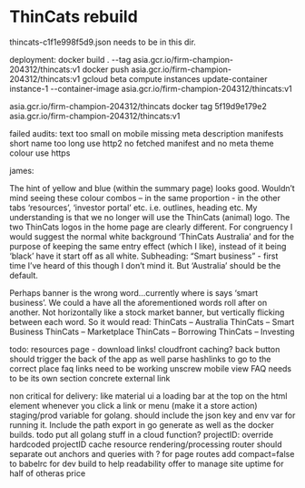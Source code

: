 # ThinCats rebuild
thincats-c1f1e998f5d9.json needs to be in this dir.

deployment:
docker build . --tag asia.gcr.io/firm-champion-204312/thincats:v1
docker push asia.gcr.io/firm-champion-204312/thincats:v1
gcloud beta compute instances update-container instance-1 --container-image asia.gcr.io/firm-champion-204312/thincats:v1

asia.gcr.io/firm-champion-204312/thincats
docker tag 5f19d9e179e2 asia.gcr.io/firm-champion-204312/thincats:v1

failed audits:
text too small on mobile
missing meta description
manifests short name too long
use http2
no fetched manifest and no meta theme colour
use https

james:

The hint of yellow and blue (within the summary page) looks good. Wouldn’t mind seeing these colour combos – in the same proportion - in the other tabs ‘resources’, ‘investor portal’ etc. i.e. outlines, heading etc.
My understanding is that we no longer will use the ThinCats (animal) logo.
The two ThinCats logos in the home page are clearly different. For congruency I would suggest the normal white background ‘ThinCats Australia’ and for the purpose of keeping the same entry effect (which I like), instead of it being ‘black’ have it start off as all white.
Subheading: “Smart business”  - first time I’ve heard of this though I don’t mind it. But ‘Australia’ should be the default.

Perhaps banner is the wrong word…currently where is says ‘smart business’. We could a have all the aforementioned words roll after on another. Not horizontally like a stock market banner, but vertically flicking between each word. So it would read:
ThinCats – Australia
ThinCats – Smart Business
ThinCats – Marketplace
ThinCats – Borrowing
ThinCats – Investing

todo:
resources page - download links!
cloudfront caching?
back button should trigger the back of the app as well
parse hashlinks to go to the correct place
faq links need to be working
unscrew mobile view
FAQ needs to be its own section
concrete external link

non critical for delivery:
like material ui a loading bar at the top on the html element whenever you click a link or menu (make it a store action)
staging/prod variable for golang. should include the json key and env var for running it. Include the path export in go generate as well as the docker builds.
todo put all golang stuff in a cloud function?
projectID: override hardcoded projectID
cache resource rendering/processing
router should separate out anchors and queries with ? for page routes
add compact=false to babelrc for dev build to help readability
offer to manage site uptime for half of otheras price
